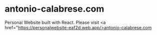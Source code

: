 # antonio-calabrese.com
Personal Website built with React.
Please visit <a href="https://personalwebsite-eaf2d.web.app/>antonio-calabrese.com</a>
